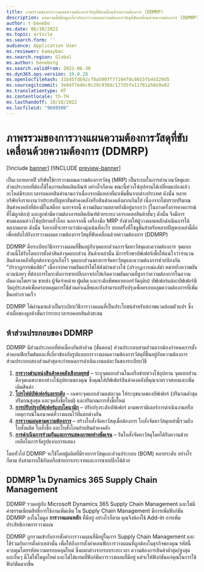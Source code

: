```yaml
---
title: ภาพรรวมของการวางแผนความต้องการวัสดุที่ขับเคลื่อนด้วยความต้องการ (DDMRP)
description: บทความนี้มีข้อมูลเกี่ยวกับการวางแผนความต้องการวัสดุที่ขับเคลื่อนด้วยความต้องการ (DDMRP) ซึ่งเป็นวิธีการวางแผนที่ขึ้นอยู่กับความต้องการและการจัดหาวัสดุ
author: t-benebo
ms.date: 06/30/2022
ms.topic: article
ms.search.form: ''
audience: Application User
ms.reviewer: kamaybac
ms.search.region: Global
ms.author: benebotg
ms.search.validFrom: 2022-06-30
ms.dyn365.ops.version: 10.0.28
ms.openlocfilehash: 31b45fdb92cf8a590ff77104f0c8015fb4d329d5
ms.sourcegitcommit: 3e04f7e4bc0c29c936dc177d5fa11761a58e9a02
ms.translationtype: HT
ms.contentlocale: th-TH
ms.lasthandoff: 10/18/2022
ms.locfileid: "9689500"
---
```

# <a name="demand-driven-material-requirements-planning-ddmrp-overview"></a>ภาพรรวมของการวางแผนความต้องการวัสดุที่ขับเคลื่อนด้วยความต้องการ (DDMRP)

[!include [banner](../../includes/banner.md)]
[!INCLUDE [preview-banner](../../includes/preview-banner.md)]
<!-- KFM: Preview until further notice -->

เป็นเวลาหลายปี บริษัทใช้การวางแผนความต้องการวัสดุ (MRP) เป็นระบบในการคํานวณวัสดุและส่วนประกอบที่ต้องใช้ในการผลิตผลิตภัณฑ์ อย่างไรก็ตาม ขณะนี้ห่วงโซ่อุปทานได้เปลี่ยนแปลงแล้ว อะไหล่มีระยะเวลารอคอยสินค้านานกว่าเนื่องจากมีแหล่งที่มาเพิ่มขึ้นจากต่างประเทศ ดังนั้น หลายบริษัทจึงรายงานว่าประสบปัญหาสินค้าคงคลังหรือสินค้าคงคลังมากเกินไป เนื่องจากไม่ทราบปริมาณสินค้าคงคลังที่ต้องมีในสต็อก นอกจากนี้ ความผันผวนตลาดยังมีอยู่มากกว่า (ในบางครั้งการคาดการณ์ที่ไม่ถูกต้อง) และลูกค้ามีความต้องการผลิตภัณฑ์ด้วยระยะเวลารอคอยสินค้าสั้นๆ ดังนั้น จึงมีการขาดแคลนห่วงโซ่อุปทานทั่วโลก นอกจากนี้ เครื่องมือ MRP ยังช่วยให้ผู้วางแผนหลักดำเนินการได้หลากหลาย ดังนั้น จึงยากที่จะทราบว่าต้องมุ่งเน้นที่อะไร บ่อยครั้งที่โซลูชันสำหรับหลายปัญหาเหล่านี้คือ เพื่อสลับไปยังการวางแผนความต้องการวัสดุที่ขับเคลื่อนด้วยความต้องการ (DDMRP)

DDMRP คือระเบียบวิธีการวางแผนที่ขึ้นอยู่กับจุดแยกส่วนการจัดหาวัสดุและความต้องการ จุดแยกส่วนนี้ได้รับโดยการตั้งค่าสินค้าจุดแยกส่วน สินค้าเหล่านั้น มีการรักษาบัฟเฟอร์เพื่อให้แน่ใจว่าจํานวนสินค้าคงคลังที่ถูกต้องจะถูกเก็บไว้ จุดแยกส่วนของการจัดหาวัสดุและความต้องการช่วยป้องกัน "ปรากฏการณ์แส้ม้า" เนื่องจากความผันแปรไม่ได้ส่งผ่านห่วงโซ่ (*ปรากฏการณ์แส้ม้า* หมายถึงความผันผวนน้อยๆ ที่ต้องการในระดับการขายปลีกอาจก่อให้เกิดความผันผวนที่สูงกว่าความต้องการในความผันผวนโดยรวม ขายส่ง ผู้จัดจําหน่าย ผู้ผลิต และระดับซัพพลายเออร์วัตถุดิบ) บัฟเฟอร์แต่ละบัฟเฟอร์มีวัตถุประสงค์เพื่อครอบคลุมการใช้ส่วนค่าเฉลี่ยและยังสามารถปรับปรุงเพื่อครอบคลุมความต้องการที่เพิ่มขึ้นอย่างรวดเร็ว

DDMRP ได้ผ่านมาแล้วเป็นระเบียบวิธีการวางแผนที่เป็นประโยชน์สำหรับสภาพแวดล้อมตัวแปร ซึ่งค่าเผื่อของลูกค้าสั้นกว่าระยะเวลารอคอยสินค้าสะสม

## <a name="the-five-components-of-ddmrp"></a>ห้าส่วนประกอบของ DDMRP

DDMRP มีส่วนประกอบที่ต่อเนื่องกันห้าส่วน (ขั้นตอน) ส่วนประกอบสามส่วนแรกต้องกําหนดการตั้งค่าคอนฟิกเริ่มต้นและที่เกี่ยวข้องกับรูปแบบการวางแผนความต้องการวัสดุที่ขึ้นอยู่กับความต้องการ ส่วนประกอบสองส่วนล่าสุดจะกําหนดการดําเนินงานแต่ละวันของระเบียบวิธี

1. **[การวางตําแหน่งสินค้าคงคลังเชิงกลยุทธ์](ddmrp-inventory-positioning.md)** – ระบุจุดแยกส่วนในเครือข่ายห่วงโซ่อุปทาน จุดแยกส่วนคือจุดเฉพาะของห่วงโซ่อุปทานของคุณ ซึ่งคุณใส่บัฟเฟอร์สินค้าคงคลังที่คุณจะตรวจสอบและเพิ่มเติมสินค้า
2. **[โปรไฟล์บัฟเฟอร์และระดับ](ddmrp-buffer-profile-and-levels.md)** – เฉพาะจุดแยกส่วนแต่ละจุด ให้ระบุขนาดของบัฟเฟอร์ (ปริมาณต่ำสุด ปริมาณสูงสุด และจุดสั่งซื้อใหม่) และปริมาณการสั่งซื้อใหม่
3. **[การปรับปรุงบัฟเฟอร์แบบไดนามิก](ddmrp-buffer-profile-and-levels.md#dynamic-adjustments)** – ปรับปรุงระดับบัฟเฟอร์ ตามพารามิเตอร์การดําเนินงานหรือเหตุการณ์ในอนาคตที่วางแผนไว้ที่แตกต่างกัน
4. **[การวางแผนตามความต้องการ](ddmrp-planning.md)** – สร้างใบสั่งจัดหาวัสดุเมื่อต้องการ ใบสั่งจัดหาวัสดุเหล่านี้รวมถึงใบสั่งผลิต ใบสั่งซื้อ และใบสั่งโอนย้ายสินค้าคงคลัง
5. **[การดำเนินการร่วมกันและการแสดงภาพอย่างชัดเจน](ddmrp-visual-and-collaborative-execution.md)** – รันใบสั่งจัดหาวัสดุโดยได้รับความช่วยเหลือในการจัดรูปแบบการแสดง

โดยทั่วไป DDMRP จะใช้โดยผู้ผลิตที่มีรายการวัสดุและส่วนประกอบ (BOM) หลายระดับ อย่างไรก็ตาม ยังสามารถใช้กับเครือข่ายการกระจายและการขายปลีกได้ด้วย

## <a name="ddmrp-in-dynamics-365-supply-chain-management"></a>DDMRP ใน Dynamics 365 Supply Chain Management

DDMRP รวมอยู่กับ Microsoft Dynamics 365 Supply Chain Management และไม่มีค่าธรรมเนียมสิทธิ์การใช้งานเพิ่มเติม ใน Supply Chain Management มีการเพิ่มฟังก์ชัน DDMRP ลงในโมดูล **การวางแผนหลัก** ที่มีอยู่ อย่างไรก็ตาม คุณจึงต้องใช้ Add-in การเพิ่มประสิทธิภาพการวางแผน 

DDMRP ถูกรวมเข้ากับการตั้งค่าการวางแผนที่มีอยู่ในการ Supply Chain Management และใช้ร่วมกับการตั้งค่าเหล่านั้น เพื่อให้ถึงการตั้งค่าคอนฟิกการวางแผนที่ถูกต้องในธุรกิจของคุณ รหัสนี้ควบคุมโดยรหัสความครอบคลุมใหม่ ซึ่งแตกต่างจากรอบระยะเวลา ความต้องการสินค้าต่ำสุด/สูงสุด และอื่นๆ นี่ไม่ใช่โมดูลใหม่ และไม่ได้แทนที่ฟังก์ชันการวางแผนที่มีอยู่ แต่จะให้ฟังก์ชันแก่คุณในการใช้ฟังก์ชันมากขึ้น
